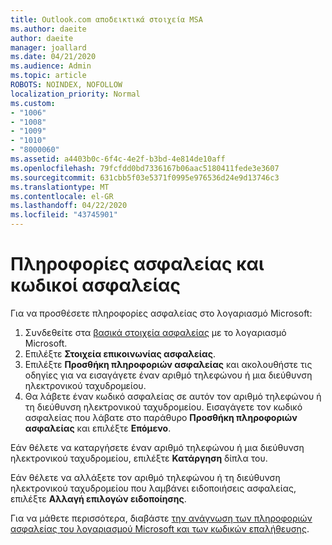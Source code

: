 ```yaml
---
title: Outlook.com αποδεικτικά στοιχεία MSA
ms.author: daeite
author: daeite
manager: joallard
ms.date: 04/21/2020
ms.audience: Admin
ms.topic: article
ROBOTS: NOINDEX, NOFOLLOW
localization_priority: Normal
ms.custom:
- "1006"
- "1008"
- "1009"
- "1010"
- "8000060"
ms.assetid: a4403b0c-6f4c-4e2f-b3bd-4e814de10aff
ms.openlocfilehash: 79fcfdd0bd7336167b06aac5180411fede3e3607
ms.sourcegitcommit: 631cbb5f03e5371f0995e976536d24e9d13746c3
ms.translationtype: MT
ms.contentlocale: el-GR
ms.lasthandoff: 04/22/2020
ms.locfileid: "43745901"
---
```

# <a name="security-info-and-security-codes"></a>Πληροφορίες ασφαλείας και κωδικοί ασφαλείας

Για να προσθέσετε πληροφορίες ασφαλείας στο λογαριασμό Microsoft:

1. Συνδεθείτε στα [βασικά στοιχεία ασφαλείας](https://account.microsoft.com/security) με το λογαριασμό Microsoft.
1. Επιλέξτε **Στοιχεία επικοινωνίας ασφαλείας**.
1. Επιλέξτε **Προσθήκη πληροφοριών ασφαλείας** και ακολουθήστε τις οδηγίες για να εισαγάγετε έναν αριθμό τηλεφώνου ή μια διεύθυνση ηλεκτρονικού ταχυδρομείου.
1. Θα λάβετε έναν κωδικό ασφαλείας σε αυτόν τον αριθμό τηλεφώνου ή τη διεύθυνση ηλεκτρονικού ταχυδρομείου. Εισαγάγετε τον κωδικό ασφαλείας που λάβατε στο παράθυρο **Προσθήκη πληροφοριών ασφαλείας** και επιλέξτε **Επόμενο**.

Εάν θέλετε να καταργήσετε έναν αριθμό τηλεφώνου ή μια διεύθυνση ηλεκτρονικού ταχυδρομείου, επιλέξτε **Κατάργηση** δίπλα του.

Εάν θέλετε να αλλάξετε τον αριθμό τηλεφώνου ή τη διεύθυνση ηλεκτρονικού ταχυδρομείου που λαμβάνει ειδοποιήσεις ασφαλείας, επιλέξτε **Αλλαγή επιλογών ειδοποίησης**.

Για να μάθετε περισσότερα, διαβάστε [την ανάγνωση των πληροφοριών ασφαλείας του λογαριασμού Microsoft και των κωδικών επαλήθευσης](https://support.microsoft.com/help/12428/).